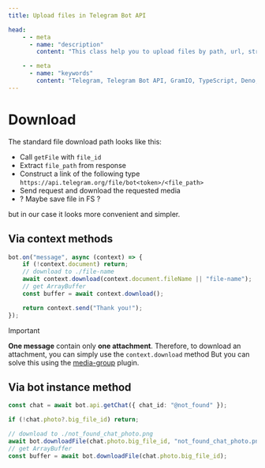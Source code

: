 ```yaml
---
title: Upload files in Telegram Bot API

head:
    - - meta
      - name: "description"
        content: "This class help you to upload files by path, url, stream, buffer or text"

    - - meta
      - name: "keywords"
        content: "Telegram, Telegram Bot API, GramIO, TypeScript, Deno, Bun, Node.JS, Nodejs, file upload, file_id, attach"
---
```


# Download

The standard file download path looks like this:

-   Call `getFile` with `file_id`
-   Extract `file_path` from response
-   Construct a link of the following type `https://api.telegram.org/file/bot<token>/<file_path>`
-   Send request and download the requested media
-   ? Maybe save file in FS ?

but in our case it looks more convenient and simpler.

## Via context methods

```ts
bot.on("message", async (context) => {
    if (!context.document) return;
    // download to ./file-name
    await context.download(context.document.fileName || "file-name");
    // get ArrayBuffer
    const buffer = await context.download();

    return context.send("Thank you!");
});
```

> [!IMPORTANT]
>
> **One message** contain only **one attachment**. Therefore, to download an attachment, you can simply use the `context.download` method
> But you can solve this using the [media-group](/plugins/official/media-group) plugin.

## Via bot instance method

```ts
const chat = await bot.api.getChat({ chat_id: "@not_found" });

if (!chat.photo?.big_file_id) return;

// download to ./not_found_chat_photo.png
await bot.downloadFile(chat.photo.big_file_id, "not_found_chat_photo.png");
// get ArrayBuffer
const buffer = await bot.downloadFile(chat.photo.big_file_id);
```
